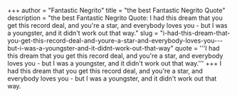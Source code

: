 +++
author = "Fantastic Negrito"
title = "the best Fantastic Negrito Quote"
description = "the best Fantastic Negrito Quote: I had this dream that you get this record deal, and you're a star, and everybody loves you - but I was a youngster, and it didn't work out that way."
slug = "i-had-this-dream-that-you-get-this-record-deal-and-youre-a-star-and-everybody-loves-you---but-i-was-a-youngster-and-it-didnt-work-out-that-way"
quote = '''I had this dream that you get this record deal, and you're a star, and everybody loves you - but I was a youngster, and it didn't work out that way.'''
+++
I had this dream that you get this record deal, and you're a star, and everybody loves you - but I was a youngster, and it didn't work out that way.
